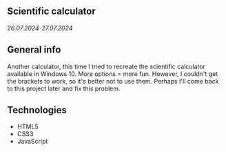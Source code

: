 ## Scientific calculator
_26.07.2024-27.07.2024_

## General info
Another calculator, this time I tried to recreate the scientific calculator available in Windows 10.
More options = more fun. However, I couldn't get the brackets to work, so it's better not to use them. 
Perhaps I'll come back to this project later and fix this problem.

## Technologies
* HTML5
* CSS3
* JavaScript
